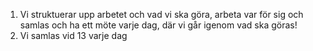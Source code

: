 1. Vi struktuerar upp arbetet och vad vi ska göra, arbeta var för sig och samlas och ha ett möte varje dag, där vi går igenom vad ska göras!
2. Vi samlas vid 13 varje dag 
